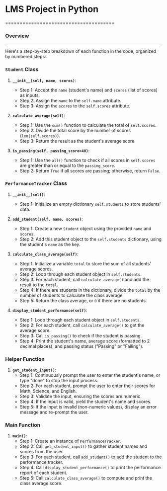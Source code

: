 # LMS Project in Python
======================================
### Overview
--------------------------------------
Here's a step-by-step breakdown of each function in the code, organized by numbered steps:

### `Student` Class

1. **`__init__(self, name, scores)`**:
   - Step 1: Accept the `name` (student's name) and `scores` (list of scores) as inputs.
   - Step 2: Assign the `name` to the `self.name` attribute.
   - Step 3: Assign the `scores` to the `self.scores` attribute.

2. **`calculate_average(self)`**:
   - Step 1: Use the `sum()` function to calculate the total of `self.scores`.
   - Step 2: Divide the total score by the number of scores (`len(self.scores)`).
   - Step 3: Return the result as the student's average score.

3. **`is_passing(self, passing_score=40)`**:
   - Step 1: Use the `all()` function to check if all scores in `self.scores` are greater than or equal to the `passing_score`.
   - Step 2: Return `True` if all scores are passing; otherwise, return `False`.

### `PerformanceTracker` Class

1. **`__init__(self)`**:
   - Step 1: Initialize an empty dictionary `self.students` to store students' data.

2. **`add_student(self, name, scores)`**:
   - Step 1: Create a new `Student` object using the provided `name` and `scores`.
   - Step 2: Add this student object to the `self.students` dictionary, using the student's `name` as the key.

3. **`calculate_class_average(self)`**:
   - Step 1: Initialize a variable `total` to store the sum of all students' average scores.
   - Step 2: Loop through each student object in `self.students`.
   - Step 3: For each student, call `calculate_average()` and add the result to the `total`.
   - Step 4: If there are students in the dictionary, divide the `total` by the number of students to calculate the class average.
   - Step 5: Return the class average, or `0` if there are no students.

4. **`display_student_performance(self)`**:
   - Step 1: Loop through each student object in `self.students`.
   - Step 2: For each student, call `calculate_average()` to get the average score.
   - Step 3: Call `is_passing()` to check if the student is passing.
   - Step 4: Print the student's name, average score (formatted to 2 decimal places), and passing status ("Passing" or "Failing").

### Helper Function

1. **`get_student_input()`**:
   - Step 1: Continuously prompt the user to enter the student's name, or type "done" to stop the input process.
   - Step 2: For each student, prompt the user to enter their scores for Math, Science, and English.
   - Step 3: Validate the input, ensuring the scores are numeric.
   - Step 4: If the input is valid, yield the student's name and scores.
   - Step 5: If the input is invalid (non-numeric values), display an error message and re-prompt the user.

### Main Function

1. **`main()`**:
   - Step 1: Create an instance of `PerformanceTracker`.
   - Step 2: Call `get_student_input()` to gather student names and scores from the user.
   - Step 3: For each student, call `add_student()` to add the student to the performance tracker.
   - Step 4: Call `display_student_performance()` to print the performance report of each student.
   - Step 5: Call `calculate_class_average()` to compute and print the class average score.


